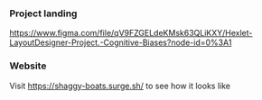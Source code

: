 ### Project landing
https://www.figma.com/file/qV9FZGELdeKMsk63QLiKXY/Hexlet-LayoutDesigner-Project.-Cognitive-Biases?node-id=0%3A1

### Website
Visit https://shaggy-boats.surge.sh/ to see how it looks like
